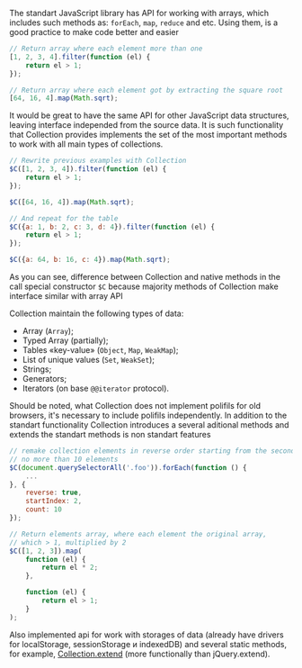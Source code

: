 The standart JavaScript library has API for working with arrays, which includes such methods as: `forEach`, `map`, `reduce` and etc.
Using them, is a good practice to make code better and easier

```js
// Return array where each element more than one
[1, 2, 3, 4].filter(function (el) { 
	return el > 1; 
});

// Return array where each element got by extracting the square root
[64, 16, 4].map(Math.sqrt);
```

It would be great to have the same API for other JavaScript data structures, leaving interface independed from the source data. It is such  functionality that Collection provides implements the set of the most important methods to work with all main types of collections.

```js
// Rewrite previous examples with Collection
$C([1, 2, 3, 4]).filter(function (el) { 
	return el > 1; 
});

$C([64, 16, 4]).map(Math.sqrt);

// And repeat for the table
$C({a: 1, b: 2, c: 3, d: 4}).filter(function (el) { 
	return el > 1; 
});

$C({a: 64, b: 16, c: 4}).map(Math.sqrt);
```

As you can see, difference between Collection and native methods in the call special constructor `$C` because majority methods of Collection make interface similar with array API 

Collection maintain the following types of data:
* Array (`Array`);
* Typed Array (partially);
* Tables «key-value» (`Object`, `Map`, `WeakMap`);
* List of unique values (`Set`, `WeakSet`);
* Strings;
* Generators;
* Iterators (on base `@@iterator` protocol).

Should be noted, what Collection does not implement polifils for old browsers, it's necessary to include polifils independently.
In addition to the standart functionality Collection introduces a several aditional methods and extends the standart methods is non standart features


```js
// remake collection elements in reverse order starting from the second element
// no more than 10 elements
$C(document.querySelectorAll('.foo')).forEach(function () {
	...
}, {
	reverse: true,
	startIndex: 2,
	count: 10
});

// Return elements array, where each element the original array, 
// which > 1, multiplied by 2
$C([1, 2, 3]).map(
	function (el) { 
		return el * 2; 
	}, 

	function (el) { 
		return el > 1; 
	}
);
```

Also implemented api for work with storages of data  (already have drivers for localStorage, sessionStorage и indexedDB) and several static methods, for example, [Collection.extend](https://github.com/kobezzza/Collection/wiki/extend) (more functionally than jQuery.extend). 
